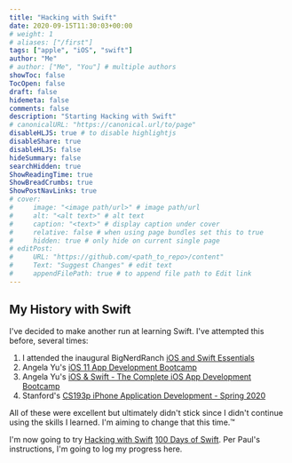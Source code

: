 ```yaml
---
title: "Hacking with Swift"
date: 2020-09-15T11:30:03+00:00
# weight: 1
# aliases: ["/first"]
tags: ["apple", "iOS", "swift"]
author: "Me"
# author: ["Me", "You"] # multiple authors
showToc: false
TocOpen: false
draft: false
hidemeta: false
comments: false
description: "Starting Hacking with Swift"
# canonicalURL: "https://canonical.url/to/page"
disableHLJS: true # to disable highlightjs
disableShare: true
disableHLJS: false
hideSummary: false
searchHidden: true
ShowReadingTime: true
ShowBreadCrumbs: true
ShowPostNavLinks: true
# cover:
#     image: "<image path/url>" # image path/url
#     alt: "<alt text>" # alt text
#     caption: "<text>" # display caption under cover
#     relative: false # when using page bundles set this to true
#     hidden: true # only hide on current single page
# editPost:
#     URL: "https://github.com/<path_to_repo>/content"
#     Text: "Suggest Changes" # edit text
#     appendFilePath: true # to append file path to Edit link
---
```


## My History with Swift

I've decided to make another run at learning Swift. I've attempted this before, several times:

1. I attended the inaugural BigNerdRanch [iOS and Swift Essentials](https://bignerdranch.com/bootcamps/2-ios-and-swift-essentials/)
2. Angela Yu's [iOS 11 App Development Bootcamp](https://www.udemy.com/course/ios11-app-development-bootcamp/)
3. Angela Yu's [iOS & Swift - The Complete iOS App Development Bootcamp](https://www.udemy.com/course/ios-13-app-development-bootcamp/)
4. Stanford's [CS193p iPhone Application Development - Spring 2020](https://www.youtube.com/playlist?list=PLpGHT1n4-mAtTj9oywMWoBx0dCGd51_yG)

All of these were excellent but ultimately didn't stick since I didn't continue using the skills I learned. I'm aiming to change that this time.™️

I'm now going to try [Hacking with Swift](https://www.hackingwithswift.com/) [100 Days of Swift](https://www.hackingwithswift.com/100/swiftui). Per Paul's instructions, I'm going to log my progress here.
